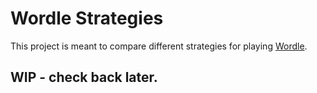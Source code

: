# Wordle Strategies

This project is meant to compare different strategies for
playing [Wordle](https://www.nytimes.com/games/wordle/index.html).

## WIP - check back later.